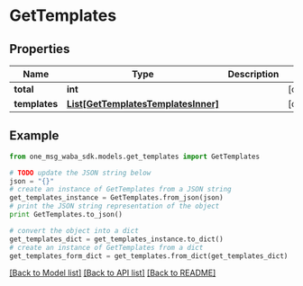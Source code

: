 # GetTemplates


## Properties
Name | Type | Description | Notes
------------ | ------------- | ------------- | -------------
**total** | **int** |  | [optional] 
**templates** | [**List[GetTemplatesTemplatesInner]**](GetTemplatesTemplatesInner.md) |  | [optional] 

## Example

```python
from one_msg_waba_sdk.models.get_templates import GetTemplates

# TODO update the JSON string below
json = "{}"
# create an instance of GetTemplates from a JSON string
get_templates_instance = GetTemplates.from_json(json)
# print the JSON string representation of the object
print GetTemplates.to_json()

# convert the object into a dict
get_templates_dict = get_templates_instance.to_dict()
# create an instance of GetTemplates from a dict
get_templates_form_dict = get_templates.from_dict(get_templates_dict)
```
[[Back to Model list]](../README.md#documentation-for-models) [[Back to API list]](../README.md#documentation-for-api-endpoints) [[Back to README]](../README.md)


